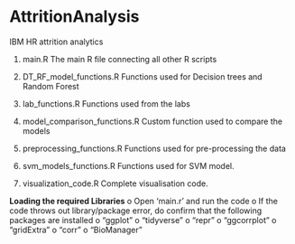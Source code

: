 # AttritionAnalysis
IBM HR attrition analytics

1. main.R
    The main R file connecting all other R scripts
             
2. DT_RF_model_functions.R
    Functions used for Decision trees and Random Forest

3. lab_functions.R
    Functions used from the labs

4. model_comparison_functions.R
    Custom function used to compare the models	

5. preprocessing_functions.R
     Functions used for pre-processing the data

6. svm_models_functions.R
    Functions used for SVM model.

7. visualization_code.R
    Complete visualisation code.

**Loading the required Libraries**
o	Open ‘main.r’ and run the code
o	If the code throws out library/package error, do confirm that the following packages are installed
o	“ggplot”
o	“tidyverse”
o	“repr”
o	“ggcorrplot”
o	“gridExtra”
o	“corr”
o	“BioManager”
